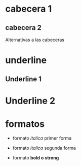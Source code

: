 # cabecera 1

## cabecera 2

Alternativas a las cabeceras


# underline 
Underline 1
------

Underline 2
====== 

# formatos
- formato *italica* primer forma

- formato _italica_ segunda forma

- formato **bold o strong** 